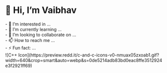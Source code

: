 <h1> 👋 Hi, I’m Vaibhav </h1>
- 👀 I’m interested in ...<br>
- 🌱 I’m currently learning ...<br>
- 💞️ I’m looking to collaborate on ...<br>
- 📫 How to reach me ...<br>
- ⚡ Fun fact: ...<br>
![C++ Icon](https://preview.redd.it/c-and-c-icons-v0-nmuax05zxoab1.gif?width=640&crop=smart&auto=webp&s=0de5214adb83bd0eac8ffe3512924e3f2921ff69)

<!---
vaibhav2067/vaibhav2067 is a ✨ special ✨ repository because its `README.md` (this file) appears on your GitHub profile.
You can click the Preview link to take a look at your changes.
--->
<!---
# Hello, I'm [Your Name]! 👋

Welcome to my GitHub profile. I'm passionate about [mention your main interests or technologies]. Here, you'll find some of my projects and contributions.

## About Me

I am a [your role/occupation] based in [your location]. My journey in [field/industry] has allowed me to develop skills in [list some key skills]. I am always eager to learn and explore new technologies.

## Skills

- **Programming Languages:** [![Programming Languages](link_to_animated_icon)](link_to_your_languages_page)
- **Frameworks and Libraries:** [![Frameworks and Libraries](link_to_animated_icon)](link_to_your_frameworks_page)
- **Database:** [![Database](link_to_animated_icon)](link_to_your_database_page)
- **Other Technologies:** [![Other Technologies](link_to_animated_icon)](link_to_your_other_technologies_page)

## Projects

### Project 1: [Project Name]

[Short description of the project, including technologies used and your role]

[Link to the project if it's hosted on GitHub or any other platform]

### Project 2: [Project Name]

[Short description of the project, including technologies used and your role]

[Link to the project if it's hosted on GitHub or any other platform]

...

## GitHub Stats

![Your GitHub Stats](https://github-readme-stats.vercel.app/api?username=your-username&show_icons=true&theme=radical)

## Contact Me

- **LinkedIn:** [Your LinkedIn Profile](https://www.linkedin.com/in/your-username/)
- **Email:** your.email@example.com
- **Twitter:** [@your_twitter_handle](https://twitter.com/your_twitter_handle)

Feel free to reach out if you have any questions, collaboration ideas, or just want to connect!

Thank you for visiting my GitHub profile. Happy coding! 🚀
--->
